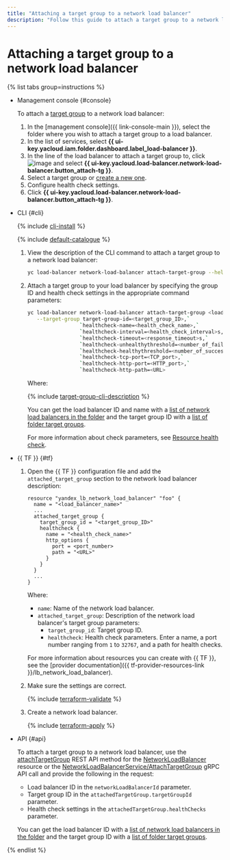 ```yaml
---
title: "Attaching a target group to a network load balancer"
description: "Follow this guide to attach a target group to a network load balancer."
---
```


# Attaching a target group to a network load balancer

{% list tabs group=instructions %}

- Management console {#console}

   To attach a [target group](../concepts/target-resources.md) to a network load balancer:

   1. In the [management console]({{ link-console-main }}), select the folder where you wish to attach a target group to a load balancer.
   1. In the list of services, select **{{ ui-key.yacloud.iam.folder.dashboard.label_load-balancer }}**.
   1. In the line of the load balancer to attach a target group to, click ![image](../../_assets/console-icons/ellipsis.svg) and select **{{ ui-key.yacloud.load-balancer.network-load-balancer.button_attach-tg }}**.
   1. Select a target group or [create a new one](target-group-create.md).
   1. Configure health check settings.
   1. Click **{{ ui-key.yacloud.load-balancer.network-load-balancer.button_attach-tg }}**.

- CLI {#cli}

   {% include [cli-install](../../_includes/cli-install.md) %}

   {% include [default-catalogue](../../_includes/default-catalogue.md) %}

   1. View the description of the CLI command to attach a target group to a network load balancer:

      ```bash
      yc load-balancer network-load-balancer attach-target-group --help
      ```

   1. Attach a target group to your load balancer by specifying the group ID and health check settings in the appropriate command parameters:

      ```bash
      yc load-balancer network-load-balancer attach-target-group <load_balancer_name_or_ID> \
         --target-group target-group-id=<target_group_ID>,`
                       `healthcheck-name=<health_check_name>,`
                       `healthcheck-interval=<health_check_interval>s,`
                       `healthcheck-timeout=<response_timeout>s,`
                       `healthcheck-unhealthythreshold=<number_of_failed_health_checks_for_Unhealthy_status>,`
                       `healthcheck-healthythreshold=<number_of_successful_health_checks_for_Healthy_status>,`
                       `healthcheck-tcp-port=<TCP_port>,`
                       `healthcheck-http-port=<HTTP_port>,`
                       `healthcheck-http-path=<URL>
      ```

      Where:

      {% include [target-group-cli-description](../../_includes/network-load-balancer/target-group-cli-description.md) %}

      You can get the load balancer ID and name with a [list of network load balancers in the folder](load-balancer-list.md#list) and the target group ID with a [list of folder target groups](target-group-list.md#list).

      For more information about check parameters, see [Resource health check](../concepts/health-check).

- {{ TF }} {#tf}

   1. Open the {{ TF }} configuration file and add the `attached_target_group` section to the network load balancer description:

      ```hcl
      resource "yandex_lb_network_load_balancer" "foo" {
        name = "<load_balancer_name>"
        ...
        attached_target_group {
          target_group_id = "<target_group_ID>"
          healthcheck {
            name = "<health_check_name>"
            http_options {
              port = <port_number>
              path = "<URL>"
            }
          }
        }
        ...
      }
      ```

      Where:

      * `name`: Name of the network load balancer.
      * `attached_target_group`: Description of the network load balancer's target group parameters:
         * `target_group_id`: Target group ID.
         * `healthcheck`: Health check parameters. Enter a name, a port number ranging from `1` to `32767`, and a path for health checks.

      For more information about resources you can create with {{ TF }}, see the [provider documentation]({{ tf-provider-resources-link }}/lb_network_load_balancer).

   1. Make sure the settings are correct.

      {% include [terraform-validate](../../_includes/mdb/terraform/validate.md) %}

   1. Create a network load balancer.

      {% include [terraform-apply](../../_includes/mdb/terraform/apply.md) %}

- API {#api}

   To attach a target group to a network load balancer, use the [attachTargetGroup](../api-ref/NetworkLoadBalancer/attachTargetGroup.md) REST API method for the [NetworkLoadBalancer](../api-ref/NetworkLoadBalancer/index.md) resource or the [NetworkLoadBalancerService/AttachTargetGroup](../api-ref/grpc/network_load_balancer_service.md#AttachTargetGroup) gRPC API call and provide the following in the request:

   * Load balancer ID in the `networkLoadBalancerId` parameter.
   * Target group ID in the `attachedTargetGroup.targetGroupId` parameter.
   * Health check settings in the `attachedTargetGroup.healthChecks` parameter.

   You can get the load balancer ID with a [list of network load balancers in the folder](load-balancer-list.md#list) and the target group ID with a [list of folder target groups](target-group-list.md#list).

{% endlist %}
